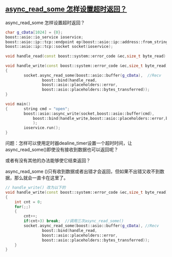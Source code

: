 ## [async_read_some 怎样设置超时返回？](https://bbs.csdn.net/topics/391998593?page=1)
async_read_some 怎样设置超时返回？
```cpp
char g_cData[1024] = {0};
boost::asio::io_service ioservice;
boost::asio::ip::tcp::endpoint ep(boost::asio::ip::address::from_string("192.168.100.1"),1234);
boost::asio::ip::tcp::socket socket(ioservice);
 
void handle_read(const boost::system::error_code &ec,size_t byte_read) { }
 
void handle_write(const boost::system::error_code &ec,size_t byte_read)
{
        socket.async_read_some(boost::asio::buffer(g_cData),  //Recv   
                boost::bind(handle_read,
                boost::asio::placeholders::error,
                boost::asio::placeholders::bytes_transferred));
}
 
void main()
{       string cmd = "open";
        boost::asio::async_write(socket,boost::asio::buffer(cmd),
            boost::bind(handle_write,boost::asio::placeholders::error,boost::asio::placeholders::bytes_transferred)
            );
        ioservice.run();
}
```
问题：怎样可以使用定时器dealine_timer设置一个超时时间，让async_read_some()即使没有接收到数据也可以返回呢？

或者有没有其他的办法能够使它结束返回？

async_read_some ()只有收到数据或者出错才会返回，但如果不出错又收不到数据，那么就会一直卡在这里了。
```cpp
// handle_write() 改为以下的
void handle_write(const boost::system::error_code &ec,size_t byte_read)
{
    int cnt = 0;
    for(;;)
    {
        cnt++;
        if(cnt>3) break;  //调用三次async_read_some() 
        socket.async_read_some(boost::asio::buffer(g_cData), //Recv
                boost::bind(handle_read,
                boost::asio::placeholders::error,
                boost::asio::placeholders::bytes_transferred));
    }
}
```
